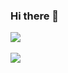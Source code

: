 ### Hi there 👋

<img src="https://github-readme-stats.vercel.app/api/top-langs/?username=HongDawww&layout=compact"><br><br>
<img src="https://github-readme-stats.vercel.app/api?username=HongDawww&show_icons=true">


<!--
**HongDawww/HongDawww** is a ✨ _special_ ✨ repository because its `README.md` (this file) appears on your GitHub profile.

Here are some ideas to get you started:

- 🔭 I’m currently working on ...
- 🌱 I’m currently learning ...
- 👯 I’m looking to collaborate on ...
- 🤔 I’m looking for help with ...
- 💬 Ask me about ...
- 📫 How to reach me: ...
- 😄 Pronouns: ...
- ⚡ Fun fact: ...



